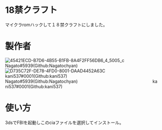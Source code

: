 # 18禁クラフト
マイクラromハックして１８禁クラフトにしました。
# 製作者
![45421ECD-B7D6-4B55-B1FB-8A4F2FF56DB6_4_5005_c](https://user-images.githubusercontent.com/94958239/179910775-7968f9f0-3989-4ed8-a25b-3e1ba1a33422.jpeg)<br>
Nagato#5939(Github:Nagatochyan)<br>
![D735C72F-DE78-4FD0-8001-DAAD4452A63C](https://user-images.githubusercontent.com/94958239/179911125-92d91d5b-3536-4a2e-983f-f5cacd385881.png)<br>
kani537#0001(Github:kani537)<br>
Nagato#5939(Github:Nagatochyan)&nbsp;&nbsp;&nbsp;&nbsp;&nbsp;&nbsp;&nbsp;&nbsp;&nbsp;&nbsp;&nbsp;&nbsp;&nbsp;&nbsp;&nbsp;&nbsp;&nbsp;&nbsp;&nbsp;&nbsp;&nbsp;&nbsp;&nbsp;&nbsp;&nbsp;&nbsp;&nbsp;&nbsp;&nbsp;&nbsp;&nbsp;&nbsp;&nbsp;&nbsp;&nbsp;&nbsp;&nbsp;&nbsp;&nbsp;&nbsp;&nbsp;&nbsp;&nbsp;&nbsp;&nbsp;&nbsp;&nbsp;&nbsp;&nbsp;&nbsp;&nbsp;&nbsp;&nbsp;&nbsp;&nbsp;&nbsp;&nbsp;&nbsp;&nbsp;&nbsp;&nbsp;&nbsp;kani537#0001(Github:kani537)
# 使い方
3dsでFBIを起動しこのciaファイルを選択してインストール。
